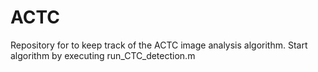 ACTC
====

Repository for to keep track of the ACTC image analysis algorithm. 
Start algorithm by executing run_CTC_detection.m

